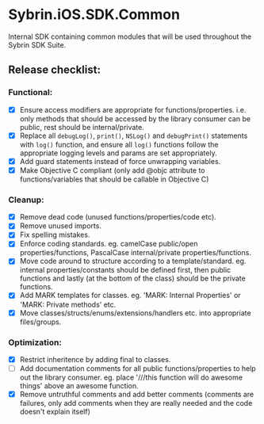 # Sybrin.iOS.SDK.Common

Internal SDK containing common modules that will be used throughout the Sybrin SDK Suite.

## Release checklist:

### Functional:
- [x] Ensure access modifiers are appropriate for functions/properties. i.e. only methods that should be accessed by the library consumer can be public, rest should be internal/private.
- [x] Replace all `debugLog()`, `print()`, `NSLog()` and `debugPrint()` statements with `log()` function, and ensure all `log()` functions follow the appropriate logging levels and params are set appropriately.
- [x] Add guard statements instead of force unwrapping variables.
- [x] Make Objective C compliant (only add @objc attribute to functions/variables that should be callable in Objective C)

### Cleanup:
- [x] Remove dead code (unused functions/properties/code etc).
- [x] Remove unused imports.
- [x] Fix spelling mistakes.
- [x] Enforce coding standards. eg. camelCase public/open properties/functions, PascalCase internal/private properties/functions.
- [x] Move code around to structure according to a template/standard. eg. internal properties/constants should be defined first, then public functions and lastly (at the bottom of the class) should be the private functions.
- [x] Add MARK templates for classes. eg. 'MARK: Internal Properties' or 'MARK: Private methods' etc.
- [x] Move classes/structs/enums/extensions/handlers etc. into appropriate files/groups.

### Optimization:
- [x] Restrict inheritence by adding final to classes.
- [ ] Add documentation comments for all public functions/properties to help out the library consumer. eg. place '///this function will do awesome things' above an awesome function.
- [x] Remove untruthful comments and add better comments (comments are failures, only add comments when they are really needed and the code doesn't explain itself)
